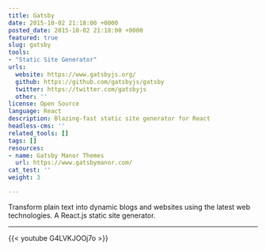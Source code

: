 ```yaml
---
title: Gatsby
date: 2015-10-02 21:18:00 +0000
posted_date: 2015-10-02 21:18:00 +0000
featured: true
slug: gatsby
tools:
- "Static Site Generator"
urls:
  website: https://www.gatsbyjs.org/
  github: https://github.com/gatsbyjs/gatsby
  twitter: https://twitter.com/gatsbyjs
  other: ''
license: Open Source
language: React
description: Blazing-fast static site generator for React
headless-cms: ''
related_tools: []
tags: []
resources:
- name: Gatsby Manor Themes
  url: https://www.gatsbymanor.com/
cat_test: ''
weight: 3

---
```

Transform plain text into dynamic blogs and websites using the latest web technologies. A React.js static site generator.

--- 

{{< youtube G4LVKJOOj7o >}}
